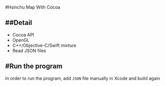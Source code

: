 #Hsinchu Map With Cocoa

##Detail
----
* Cocoa API
* OpenGL
* C++/Objective-C/Swift mixture
* Read JSON files

#Run the program
----
In order to run the program, add `JSON` file manually in Xcode and build again
